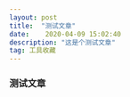 ```yaml
---
layout: post
title:  "测试文章"
date:    2020-04-09 15:02:40 
description: "这是个测试文章"
tag: 工具收藏
---
```


### 测试文章

